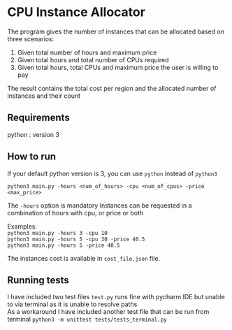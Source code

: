# CPU Instance Allocator

The program gives the number of instances that can be allocated based on three scenarios:
1. Given total number of hours and maximum price
2. Given total hours and total number of CPUs required
3. Given total hours, total CPUs and maximum price the user is willing to pay

The result contains the total cost per region and the allocated number of instances and their count

## Requirements
python : version 3

## How to run
If your default python version is 3, you can use ``python`` instead of ``python3``  

``python3 main.py -hours <num_of_hours> -cpu <num_of_cpus> -price <max_price> ``  

The ``-hours`` option is mandatory
Instances can be requested in a combination of hours with cpu, or price or both

Examples:  
``python3 main.py -hours 3 -cpu 10``  
``python3 main.py -hours 5 -cpu 30 -price 40.5``  
``python3 main.py -hours 5 -price 40.5``   

The instances cost is available in ``cost_file.json`` file.

## Running tests
I have included two test files
``test.py`` runs fine with pycharm IDE but unable to via terminal as it is unable to resolve paths  
As a workaround I have included another test file that can be run from terminal
``python3 -m unittest tests/tests_terminal.py``  